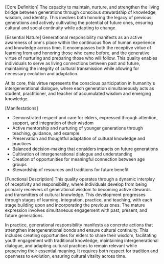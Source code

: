 [Core Definition]
The capacity to maintain, nurture, and strengthen the living bridge between generations through conscious stewardship of knowledge, wisdom, and identity. This involves both honoring the legacy of previous generations and actively cultivating the potential of future ones, ensuring cultural and social continuity while adapting to change.

[Essential Nature]
Generational responsibility manifests as an active awareness of one's place within the continuous flow of human experience and knowledge across time. It encompasses both the receptive virtue of learning from and honoring those who came before, and the generative virtue of nurturing and preparing those who will follow. This quality enables individuals to serve as living connections between past and future, maintaining the integrity of cultural transmission while allowing for necessary evolution and adaptation.

At its core, this virtue represents the conscious participation in humanity's intergenerational dialogue, where each generation simultaneously acts as student, practitioner, and teacher of accumulated wisdom and emerging knowledge.

[Manifestations]
- Demonstrated respect and care for elders, expressed through attention, support, and integration of their wisdom
- Active mentorship and nurturing of younger generations through teaching, guidance, and example
- Preservation and thoughtful adaptation of cultural knowledge and practices
- Balanced decision-making that considers impacts on future generations
- Cultivation of intergenerational dialogue and understanding
- Creation of opportunities for meaningful connection between age groups
- Stewardship of resources and traditions for future benefit

[Functional Description]
This quality operates through a dynamic interplay of receptivity and responsibility, where individuals develop from being primarily receivers of generational wisdom to becoming active stewards and transmitters of cultural knowledge. This development progresses through stages of learning, integration, practice, and teaching, with each stage building upon and incorporating the previous ones. The mature expression involves simultaneous engagement with past, present, and future generations.

In practice, generational responsibility manifests as concrete actions that strengthen intergenerational bonds and ensure cultural continuity. This includes creating opportunities for elders to share their wisdom, facilitating youth engagement with traditional knowledge, maintaining intergenerational dialogue, and adapting cultural practices to remain relevant while preserving their essential meaning. It requires both respect for tradition and openness to evolution, ensuring cultural vitality across time.